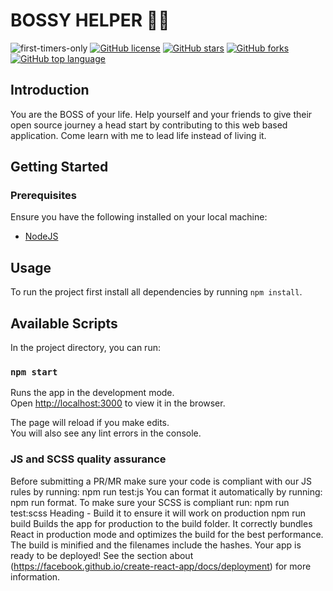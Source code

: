 # BOSSY HELPER 👨‍💻

![first-timers-only](https://img.shields.io/badge/first--timers--only-friendly-tomato.svg?style=flat&logo=git)
[![GitHub license](https://img.shields.io/github/license/sharmaaditya570191/bossy-helper.svg?logo=github)](https://github.com/sharmaaditya570191/bossy-helper/blob/master/LICENSE) [![GitHub stars](https://img.shields.io/github/stars/sharmaaditya570191/bossy-helper.svg?logo=github)](https://github.com/sharmaaditya570191/bossy-helper/stargazers) [![GitHub forks](https://img.shields.io/github/forks/sharmaaditya570191/bossy-helper.svg?logo=github&color=teal)](https://github.com/sharmaaditya570191/bossy-helper/network/members) [![GitHub top language](https://img.shields.io/github/languages/top/sharmaaditya570191/bossy-helper?color=yellow&logo=javascript)](https://github.com/sharmaaditya570191/bossy-helper)

## Introduction

You are the BOSS of your life. Help yourself and your friends to give their open source journey a head start by contributing to this web based application. Come learn with me to lead life instead of living it.

## Getting Started

### Prerequisites

Ensure you have the following installed on your local machine:

- [NodeJS](https://nodejs.org/en/download/)

## Usage

To run the project first install all dependencies by running `npm install`.

## Available Scripts

In the project directory, you can run:

### `npm start`

Runs the app in the development mode.<br />
Open [http://localhost:3000](http://localhost:3000) to view it in the browser.

The page will reload if you make edits.<br />
You will also see any lint errors in the console.

### JS and SCSS quality assurance

Before submitting a PR/MR make sure your code is compliant with our JS rules by running: npm run test:js You can format it automatically by running: npm run format.
To make sure your SCSS is compliant run: npm run test:scss
Heading - Build it to ensure it will work on production
npm run build
Builds the app for production to the build folder.
It correctly bundles React in production mode and optimizes the build for the best performance.
The build is minified and the filenames include the hashes.
Your app is ready to be deployed!
See the section about (https://facebook.github.io/create-react-app/docs/deployment) for more information.
